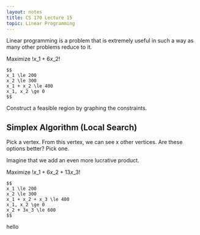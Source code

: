 ```yaml
---
layout: notes
title: CS 170 Lecture 15
topic: Linear Programming
---
```


Linear programming is a problem that is extremely useful in such a way as many
other problems reduce to it. 

Maximize $!x\_1 + 6x\_2!$

    $$
    x_1 \le 200
    x_2 \le 300
    x_1 + x_2 \le 400
    x_1, x_2 \ge 0
    $$

Construct a feasible region by graphing the constraints. 

## Simplex Algorithm (Local Search)

Pick a vertex. From this vertex, we can see x other vertices. Are these options
better? Pick one. 

Imagine that we add an even more lucrative product. 

Maximize $!x\_1 + 6x\_2 + 13x\_3!$

    $$
    x_1 \le 200
    x_2 \le 300
    x_1 + x_2 + x_3 \le 400
    x_1, x_2 \ge 0
    x_2 + 3x_3 \le 600
    $$

hello
